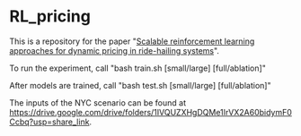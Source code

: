 # RL_pricing
This is a repository for the paper "[Scalable reinforcement learning approaches for dynamic pricing in ride-hailing systems](https://www.sciencedirect.com/science/article/abs/pii/S019126152300173X)".

To run the experiment, call
"bash train.sh [small/large] [full/ablation]"

After models are trained, call 
"bash test.sh [small/large] [full/ablation]"

The inputs of the NYC scenario can be found at https://drive.google.com/drive/folders/1IVQUZXHgDQMe1IrVX2A60bidymF0Ccbq?usp=share_link.
